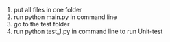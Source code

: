 1. put all files in one folder
2. run python main.py in command line
3. go to the test folder 
4. run python test_1.py in command line to run Unit-test
